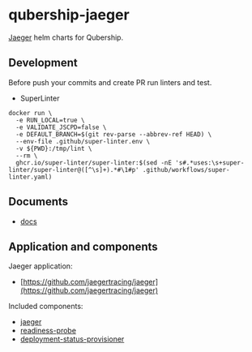 # qubership-jaeger

[Jaeger](https://github.com/jaegertracing/jaeger) helm charts for Qubership.

## Development
Before push your commits and create PR run linters and test.
* SuperLinter
```shell
docker run \
  -e RUN_LOCAL=true \
  -e VALIDATE_JSCPD=false \
  -e DEFAULT_BRANCH=$(git rev-parse --abbrev-ref HEAD) \
  --env-file .github/super-linter.env \
  -v ${PWD}:/tmp/lint \
  --rm \
  ghcr.io/super-linter/super-linter:$(sed -nE 's#.*uses:\s+super-linter/super-linter@([^\s]+).*#\1#p' .github/workflows/super-linter.yaml)
```

## Documents

* [docs](docs)

## Application and components

Jaeger application:

* [https://github.com/jaegertracing/jaeger](https://github.com/jaegertracing/jaeger)

Included components:

* [jaeger](https://github.com/jaegertracing/jaeger)
* [readiness-probe](readiness-probe)
* [deployment-status-provisioner](https://github.com/Netcracker/qubership-deployment-status-provisioner)
